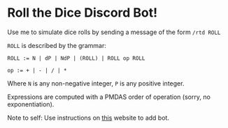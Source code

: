 # Roll the Dice Discord Bot!

Use me to simulate dice rolls by sending a message of the form `/rtd ROLL`

`ROLL` is described by the grammar:

`ROLL := N | dP | NdP | (ROLL) | ROLL op ROLL`

`op := + | - | / | *`

Where `N` is any non-negative integer, `P` is any positive integer.

Expressions are computed with a PMDAS order of operation (sorry, no exponentiation).

Note to self: Use instructions on [this](https://discordpy.readthedocs.io/en/stable/discord.html) website to add bot.
